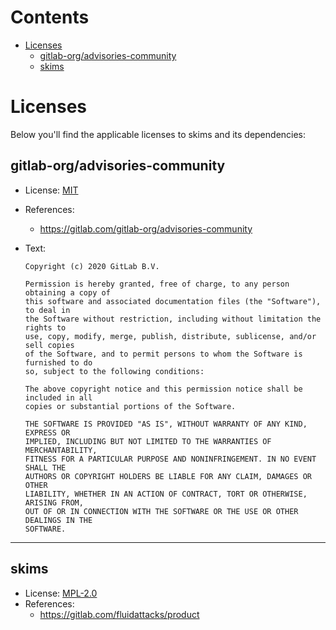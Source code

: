 <!-- START doctoc generated TOC please keep comment here to allow auto update -->
<!-- DON'T EDIT THIS SECTION, INSTEAD RE-RUN doctoc TO UPDATE -->
# Contents

- [Licenses](#licenses)
    - [gitlab-org/advisories-community](#gitlab-orgadvisories-community)
    - [skims](#skims)

<!-- END doctoc generated TOC please keep comment here to allow auto update -->

# Licenses

Below you'll find the applicable licenses
to skims and its dependencies:

## gitlab-org/advisories-community

- License: [MIT][MIT]
- References:
  - https://gitlab.com/gitlab-org/advisories-community
- Text:

  ```
  Copyright (c) 2020 GitLab B.V.

  Permission is hereby granted, free of charge, to any person obtaining a copy of
  this software and associated documentation files (the "Software"), to deal in
  the Software without restriction, including without limitation the rights to
  use, copy, modify, merge, publish, distribute, sublicense, and/or sell copies
  of the Software, and to permit persons to whom the Software is furnished to do
  so, subject to the following conditions:

  The above copyright notice and this permission notice shall be included in all
  copies or substantial portions of the Software.

  THE SOFTWARE IS PROVIDED "AS IS", WITHOUT WARRANTY OF ANY KIND, EXPRESS OR
  IMPLIED, INCLUDING BUT NOT LIMITED TO THE WARRANTIES OF MERCHANTABILITY,
  FITNESS FOR A PARTICULAR PURPOSE AND NONINFRINGEMENT. IN NO EVENT SHALL THE
  AUTHORS OR COPYRIGHT HOLDERS BE LIABLE FOR ANY CLAIM, DAMAGES OR OTHER
  LIABILITY, WHETHER IN AN ACTION OF CONTRACT, TORT OR OTHERWISE, ARISING FROM,
  OUT OF OR IN CONNECTION WITH THE SOFTWARE OR THE USE OR OTHER DEALINGS IN THE
  SOFTWARE.
  ```

---

[MIT]: https://spdx.org/licenses/MIT.html
[MPL-2.0]: https://spdx.org/licenses/MPL-2.0.html

## skims

- License: [MPL-2.0][MPL-2.0]
- References:
  - https://gitlab.com/fluidattacks/product
